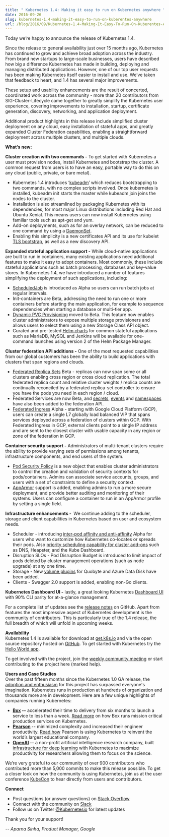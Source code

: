 ```yaml
---
title: " Kubernetes 1.4: Making it easy to run on Kubernetes anywhere "
date: 2016-09-26
slug: kubernetes-1.4-making-it-easy-to-run-on-kuberentes-anywhere
url: /blog/2016/09/Kubernetes-1.4-Making-It-Easy-To-Run-On-Kuberentes-Anywhere
---
```

Today we’re happy to announce the release of Kubernetes 1.4.  
  
Since the release to general availability just over 15 months ago, Kubernetes has continued to grow and achieve broad adoption across the industry. From brand new startups to large-scale businesses, users have described how big a difference Kubernetes has made in building, deploying and managing distributed applications. However, one of our top user requests has been making Kubernetes itself easier to install and use. We’ve taken that feedback to heart, and 1.4 has several major improvements.  
  
These setup and usability enhancements are the result of concerted, coordinated work across the community - more than 20 contributors from SIG-Cluster-Lifecycle came together to greatly simplify the Kubernetes user experience, covering improvements to installation, startup, certificate generation, discovery, networking, and application deployment.  
  
Additional product highlights in this release include simplified cluster deployment on any cloud, easy installation of stateful apps, and greatly expanded Cluster Federation capabilities, enabling a straightforward deployment across multiple clusters, and multiple clouds.  
  
**What’s new:**  
  
**Cluster creation with two commands -** To get started with Kubernetes a user must provision nodes, install Kubernetes and bootstrap the cluster. A common request from users is to have an easy, portable way to do this on any cloud (public, private, or bare metal).  
  

- Kubernetes 1.4 introduces ‘[kubeadm](/docs/getting-started-guides/kubeadm/)’ which reduces bootstrapping to two commands, with no complex scripts involved. Once kubernetes is installed, kubeadm init starts the master while kubeadm join joins the nodes to the cluster.
- Installation is also streamlined by packaging Kubernetes with its dependencies, for most major Linux distributions including Red Hat and Ubuntu Xenial. This means users can now install Kubernetes using familiar tools such as apt-get and yum.
- Add-on deployments, such as for an overlay network, can be reduced to one command by using a [DaemonSet](/docs/admin/daemons/).
- Enabling this simplicity is a new certificates API and its use for kubelet [TLS bootstrap](/docs/admin/master-node-communication/#kubelet-tls-bootstrap), as well as a new discovery API.
  
**Expanded stateful application support -** While cloud-native applications are built to run in containers, many existing applications need additional features to make it easy to adopt containers. Most commonly, these include stateful applications such as batch processing, databases and key-value stores. In Kubernetes 1.4, we have introduced a number of features simplifying the deployment of such applications, including:&nbsp;  
  

- [ScheduledJob](/docs/user-guide/scheduled-jobs/) is introduced as Alpha so users can run batch jobs at regular intervals.
- Init-containers are Beta, addressing the need to run one or more containers before starting the main application, for example to sequence dependencies when starting a database or multi-tier app.
- [Dynamic PVC Provisioning](/docs/user-guide/persistent-volumes/) moved to Beta. This feature now enables cluster administrators to expose multiple storage provisioners and allows users to select them using a new Storage Class API object. &nbsp;
- Curated and pre-tested [Helm charts](https://github.com/kubernetes/charts) for common stateful applications such as MariaDB, MySQL and Jenkins will be available for one-command launches using version 2 of the Helm Package Manager.
  
**Cluster federation API additions -** One of the most requested capabilities from our global customers has been the ability to build applications with clusters that span regions and clouds.&nbsp;  
  

- [Federated Replica Sets](/docs/user-guide/federation/replicasets/) Beta - replicas can now span some or all clusters enabling cross region or cross cloud replication. The total federated replica count and relative cluster weights / replica counts are continually reconciled by a federated replica-set controller to ensure you have the pods you need in each region / cloud.
- Federated Services are now Beta, and [secrets](/docs/user-guide/federation/secrets/), [events](/docs/user-guide/federation/events) and [namespaces](/docs/user-guide/federation/namespaces) have also been added to the federation API.
- [Federated Ingress](/docs/user-guide/federation/federated-ingress/) Alpha - starting with Google Cloud Platform (GCP), users can create a single L7 globally load balanced VIP that spans services deployed across a federation of clusters within GCP. With Federated Ingress in GCP, external clients point to a single IP address and are sent to the closest cluster with usable capacity in any region or zone of the federation in GCP.
  
**Container security support -** Administrators of multi-tenant clusters require the ability to provide varying sets of permissions among tenants, infrastructure components, and end users of the system.  
  

- [Pod Security Policy](/docs/user-guide/pod-security-policy/) is a new object that enables cluster administrators to control the creation and validation of security contexts for pods/containers. Admins can associate service accounts, groups, and users with a set of constraints to define a security context.
- [AppArmor](/docs/admin/apparmor/) support is added, enabling admins to run a more secure deployment, and provide better auditing and monitoring of their systems. Users can configure a container to run in an AppArmor profile by setting a single field.
  
**Infrastructure enhancements -&nbsp;** We continue adding to the scheduler, storage and client capabilities in Kubernetes based on user and ecosystem needs.  
  

- Scheduler - introducing [inter-pod affinity and anti-affinity](/docs/user-guide/node-selection/)&nbsp;Alpha for users who want to customize how Kubernetes co-locates or spreads their pods. Also [priority scheduling capability for cluster add-ons](/docs/admin/rescheduler/#guaranteed-scheduling-of-critical-add-on-pods) such as DNS, Heapster, and the Kube Dashboard.
- Disruption SLOs - Pod Disruption Budget is introduced to limit impact of pods deleted by cluster management operations (such as node upgrade) at any one time.
- Storage - New [volume plugins](/docs/user-guide/volumes/) for Quobyte and Azure Data Disk have been added.
- Clients - Swagger 2.0 support is added, enabling non-Go clients.
  
**Kubernetes Dashboard UI -** lastly, a great looking Kubernetes [Dashboard UI](https://github.com/kubernetes/dashboard#kubernetes-dashboard) with 90% CLI parity for at-a-glance management.  
  
For a complete list of updates see the [release notes](https://github.com/kubernetes/kubernetes/pull/33410) on GitHub. Apart from features the most impressive aspect of Kubernetes development is the community of contributors. This is particularly true of the 1.4 release, the full breadth of which will unfold in upcoming weeks.  
  
**Availability**  
Kubernetes 1.4 is available for download at [get.k8s.io](http://get.k8s.io/) and via the open source repository hosted on [GitHub](http://github.com/kubernetes/kubernetes). To get started with Kubernetes try the [Hello World app](/docs/hellonode/).  
  
To get involved with the project, join the [weekly community meeting](https://groups.google.com/forum/#!forum/kubernetes-community-video-chat) or start contributing to the project here (marked help).&nbsp;  
  
**Users and Case Studies**  
Over the past fifteen months since the Kubernetes 1.0 GA release, the [adoption and enthusiasm](http://kubernetes.io/case-studies/) for this project has surpassed everyone's imagination. Kubernetes runs in production at hundreds of organization and thousands more are in development. Here are a few unique highlights of companies running Kubernetes:&nbsp;  
  

- **[Box](https://www.box.com/) --** accelerated their time to delivery from six months to launch a service to less than a week. [Read more](https://blog.box.com/blog/kubernetes-box-microservices-maximum-velocity/) on how Box runs mission critical production services on Kubernetes.
- **[Pearson](https://www.pearson.com/) --** minimized complexity and increased their engineer productivity. [Read how](http://kubernetes.io/case-studies/pearson) Pearson is using Kubernetes to reinvent the world’s largest educational company.&nbsp;
- **[OpenAI](https://openai.com/) --** a non-profit artificial intelligence research company, built [infrastructure for deep learning](https://openai.com/blog/infrastructure-for-deep-learning/) with Kubernetes to maximize productivity for researchers allowing them to focus on the science.
  
We’re very grateful to our community of over 900 contributors who contributed more than 5,000 commits to make this release possible. To get a closer look on how the community is using Kubernetes, join us at the user conference [KubeCon](http://events.linuxfoundation.org/events/kubecon) to hear directly from users and contributors.  
  
**Connect**  
  

- Post questions (or answer questions) on [Stack Overflow](http://stackoverflow.com/questions/tagged/kubernetes)&nbsp;
- Connect with the community on [Slack](http://slack.k8s.io/)
- Follow us on Twitter [@Kubernetesio](https://twitter.com/kubernetesio) for latest updates
  
Thank you for your support!&nbsp;  
  
_-- Aparna Sinha, Product Manager, Google_  
